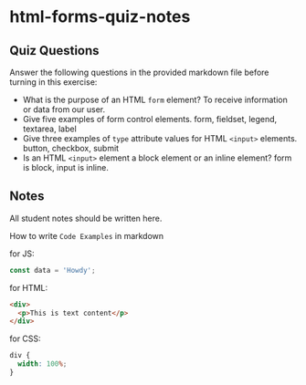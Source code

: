 # html-forms-quiz-notes

## Quiz Questions

Answer the following questions in the provided markdown file before turning in this exercise:

- What is the purpose of an HTML `form` element?
  To receive information or data from our user.
- Give five examples of form control elements.
  form, fieldset, legend, textarea, label
- Give three examples of `type` attribute values for HTML `<input>` elements.
  button, checkbox, submit
- Is an HTML `<input>` element a block element or an inline element?
  form is block, input is inline.

## Notes

All student notes should be written here.

How to write `Code Examples` in markdown

for JS:

```javascript
const data = 'Howdy';
```

for HTML:

```html
<div>
  <p>This is text content</p>
</div>
```

for CSS:

```css
div {
  width: 100%;
}
```

